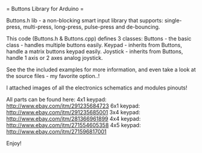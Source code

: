 = Buttons Library for Arduino =

Buttons.h lib - a non-blocking smart input library that supports:
single-press, multi-press, long-press, pulse-press and de-bouncing.

This code (Buttons.h & Buttons.cpp) defines 3 classes:
Buttons - the basic class - handles multiple buttons easily.
Keypad - inherits from Buttons, handle a matrix buttons keypad easily.
Joystick - inherits from Buttons, handle 1 axis or 2 axes analog joystick.

See the the included examples for more information,
and even take a look at the source files - my favorite option..!

I attached images of all the electronics schematics and modules pinouts!

All parts can be found here:
4x1 keypad: http://www.ebay.com/itm/291235684723
6x1 keypad: http://www.ebay.com/itm/291235685001
3x4 keypad: http://www.ebay.com/itm/281366961899
4x4 keypad: http://www.ebay.com/itm/271554605358
4x5 keypad: http://www.ebay.com/itm/271596817001

Enjoy!
